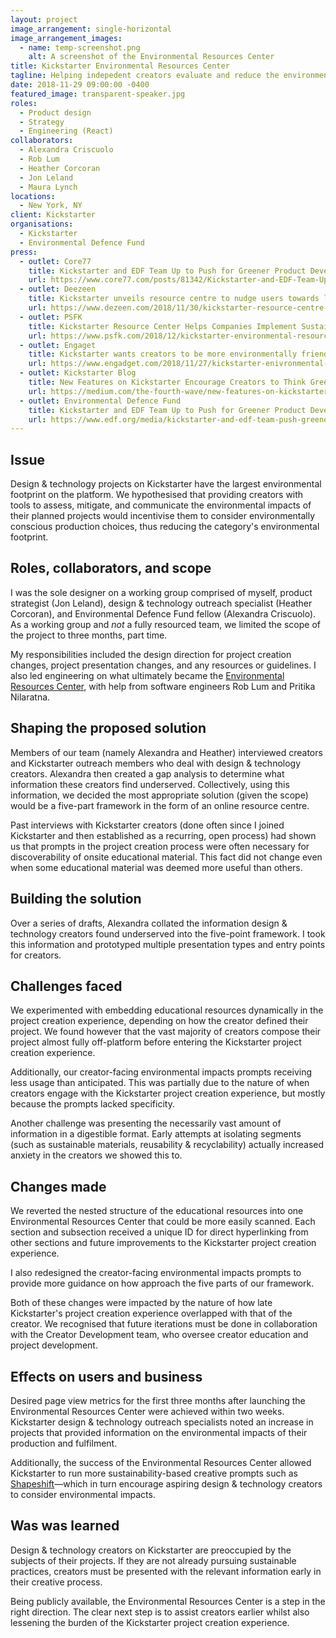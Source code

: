 ```yaml
---
layout: project
image_arrangement: single-horizontal
image_arrangement_images:
  - name: temp-screenshot.png
    alt: A screenshot of the Environmental Resources Center
title: Kickstarter Environmental Resources Center
tagline: Helping indepedent creators evaluate and reduce the environmental impact of their products.
date: 2018-11-29 09:00:00 -0400
featured_image: transparent-speaker.jpg
roles:
  - Product design
  - Strategy
  - Engineering (React)
collaborators:
  - Alexandra Criscuolo
  - Rob Lum
  - Heather Corcoran
  - Jon Leland
  - Maura Lynch
locations:
  - New York, NY
client: Kickstarter
organisations:
  - Kickstarter
  - Environmental Defence Fund
press:
  - outlet: Core77
    title: Kickstarter and EDF Team Up to Push for Greener Product Development
    url: https://www.core77.com/posts/81342/Kickstarter-and-EDF-Team-Up-to-Push-for-Greener-Product-Development
  - outlet: Deezeen
    title: Kickstarter unveils resource centre to nudge users towards launching sustainable products
    url: https://www.dezeen.com/2018/11/30/kickstarter-resource-centre-sustainable/
  - outlet: PSFK
    title: Kickstarter Resource Center Helps Companies Implement Sustainable Practices
    url: https://www.psfk.com/2018/12/kickstarter-environmental-resource-center.html
  - outlet: Engaget
    title: Kickstarter wants creators to be more environmentally friendly
    url: https://www.engadget.com/2018/11/27/kickstarter-enivronmental-commitments/
  - outlet: Kickstarter Blog
    title: New Features on Kickstarter Encourage Creators to Think Green
    url: https://medium.com/the-fourth-wave/new-features-on-kickstarter-encourage-creators-to-think-green-b17a05f41bab
  - outlet: Environmental Defence Fund
    title: Kickstarter and EDF Team Up to Push for Greener Product Development
    url: https://www.edf.org/media/kickstarter-and-edf-team-push-greener-product-development
---
```


<!-- https://www.figma.com/file/DlAeA2ExdFfj5Oo0JQSvgdgB/Environmental-Resource-Center?node-id=73%3A0 -->

## Issue

Design & technology projects on Kickstarter have the largest environmental footprint on the platform. We hypothesised that providing creators with tools to assess, mitigate, and communicate the environmental impacts of their planned projects would incentivise them to consider environmentally conscious production choices, thus reducing the category's environmental footprint.

## Roles, collaborators, and scope

I was the sole designer on a working group comprised of myself, product strategist (Jon Leland), design & technology outreach specialist (Heather Corcoran), and Environmental Defence Fund fellow (Alexandra Criscuolo). As a working group and _not_ a fully resourced team, we limited the scope of the project to three months, part time.

My responsibilities included the design direction for project creation changes, project presentation changes, and any resources or guidelines. I also led engineering on what ultimately became the <a href="http://kickstarter.com/environment" target="_blank">Environmental Resources Center</a>, with help from software engineers Rob Lum and Pritika Nilaratna.

## Shaping the proposed solution

Members of our team (namely Alexandra and Heather) interviewed creators and Kickstarter outreach members who deal with design & technology creators. Alexandra then created a gap analysis to determine what information these creators find underserved. Collectively, using this information, we decided the most appropriate solution (given the scope) would be a five-part framework in the form of an online resource centre.

Past interviews with Kickstarter creators (done often since I joined Kickstarter and then established as a recurring, open process) had shown us that prompts in the project creation process were often necessary for discoverability of onsite educational material. This fact did not change even when some educational material was deemed more useful than others.

## Building the solution

Over a series of drafts, Alexandra collated the information design & technology creators found underserved into the five-point framework. I took this information and prototyped multiple presentation types and entry points for creators.

## Challenges faced

We experimented with embedding educational resources dynamically in the project creation experience, depending on how the creator defined their project. We found however that the vast majority of creators compose their project almost fully off-platform before entering the Kickstarter project creation experience.

Additionally, our creator-facing environmental impacts prompts receiving less usage than anticipated. This was partially due to the nature of when creators engage with the Kickstarter project creation experience, but mostly because the prompts lacked specificity.

Another challenge was presenting the necessarily vast amount of information in a digestible format. Early attempts at isolating segments (such as sustainable materials, reusability & recyclability) actually increased anxiety in the creators we showed this to.

## Changes made

We reverted the nested structure of the educational resources into one Environmental Resources Center that could be more easily scanned. Each section and subsection received a unique ID for direct hyperlinking from other sections and future improvements to the Kickstarter project creation experience.

I also redesigned the creator-facing environmental impacts prompts to provide more guidance on how approach the five parts of our framework.

Both of these changes were impacted by the nature of how late Kickstarter's project creation experience overlapped with that of the creator. We recognised that future iterations must be done in collaboration with the Creator Development team, who oversee creator education and project development.

## Effects on users and business

Desired page view metrics for the first three months after launching the Environmental Resources Center were achieved within two weeks. Kickstarter design & technology outreach specialists noted an increase in projects that provided information on the environmental impacts of their production and fulfilment.

Additionally, the success of the Environmental Resources Center allowed Kickstarter to run more sustainability-based creative prompts such as <a href="https://kickstarter.com/shapeshift" target="_blank">Shapeshift</a>—which in turn encourage aspiring design & technology creators to consider environmental impacts.

## Was was learned

Design & technology creators on Kickstarter are preoccupied by the subjects of their projects. If they are not already pursuing sustainable practices, creators must be presented with the relevant information early in their creative process.

Being publicly available, the Environmental Resources Center is a step in the right direction. The clear next step is to assist creators earlier whilst also lessening the burden of the Kickstarter project creation experience.
